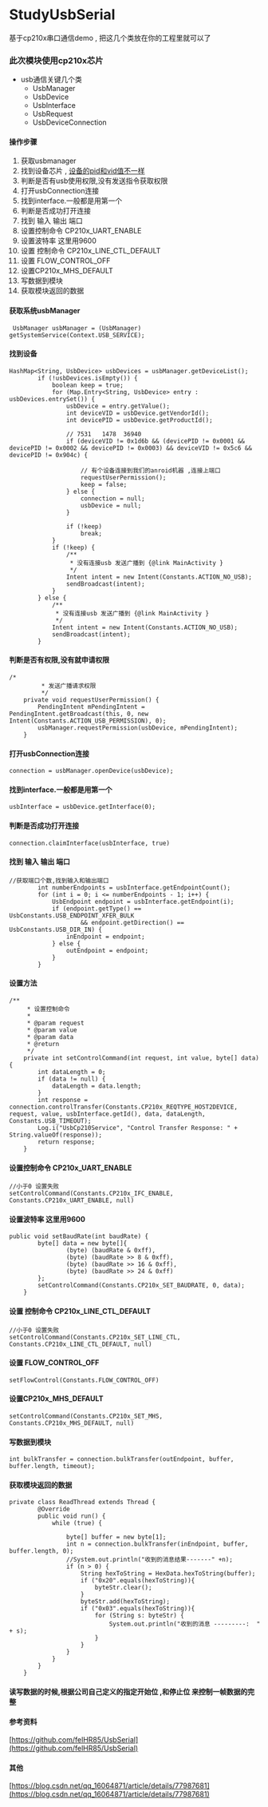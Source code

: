 # StudyUsbSerial
基于cp210x串口通信demo , 把这几个类放在你的工程里就可以了
### 此次模块使用cp210x芯片
- usb通信关键几个类
    -  UsbManager
    -  UsbDevice
    -  UsbInterface
    -  UsbRequest
    -  UsbDeviceConnection


#### 操作步骤
1. 获取usbmanager
2. 找到设备芯片 , [设备的pid和vid值不一样](https://blog.csdn.net/u010661782/article/details/50749271)
3. 判断是否有usb使用权限,没有发送指令获取权限
4. 打开usbConnection连接
5. 找到interface.一般都是用第一个
6. 判断是否成功打开连接
7. 找到 输入 输出 端口
8. 设置控制命令 CP210x_UART_ENABLE
9. 设置波特率 这里用9600
10. 设置 控制命令 CP210x_LINE_CTL_DEFAULT
11. 设置 FLOW_CONTROL_OFF
12. 设置CP210x_MHS_DEFAULT
13. 写数据到模块
14. 获取模块返回的数据
#### 获取系统usbManager

```
 UsbManager usbManager = (UsbManager) getSystemService(Context.USB_SERVICE);
```

#### 找到设备

```
HashMap<String, UsbDevice> usbDevices = usbManager.getDeviceList();
		if (!usbDevices.isEmpty()) {
			boolean keep = true;
			for (Map.Entry<String, UsbDevice> entry : usbDevices.entrySet()) {
				usbDevice = entry.getValue();
				int deviceVID = usbDevice.getVendorId();
				int devicePID = usbDevice.getProductId();

				// 7531   1478  36940
				if (deviceVID != 0x1d6b && (devicePID != 0x0001 && devicePID != 0x0002 && devicePID != 0x0003) && deviceVID != 0x5c6 && devicePID != 0x904c) {

					// 有个设备连接到我们的anroid机器 ,连接上端口
					requestUserPermission();
					keep = false;
				} else {
					connection = null;
					usbDevice = null;
				}

				if (!keep)
					break;
			}
			if (!keep) {
				/**
				 * 没有连接usb 发送广播到 {@link MainActivity }
				 */
				Intent intent = new Intent(Constants.ACTION_NO_USB);
				sendBroadcast(intent);
			}
		} else {
			/**
			 * 没有连接usb 发送广播到 {@link MainActivity }
			 */
			Intent intent = new Intent(Constants.ACTION_NO_USB);
			sendBroadcast(intent);
		}
```

#### 判断是否有权限,没有就申请权限

```
/*
		 * 发送广播请求权限
		 */
	private void requestUserPermission() {
		PendingIntent mPendingIntent = PendingIntent.getBroadcast(this, 0, new Intent(Constants.ACTION_USB_PERMISSION), 0);
		usbManager.requestPermission(usbDevice, mPendingIntent);
	}
```
#### 打开usbConnection连接

```
connection = usbManager.openDevice(usbDevice);
```
#### 找到interface.一般都是用第一个

```
usbInterface = usbDevice.getInterface(0);
```
#### 判断是否成功打开连接

```
connection.claimInterface(usbInterface, true)
```
#### 找到 输入 输出 端口

```
//获取端口个数,找到输入和输出端口
		int numberEndpoints = usbInterface.getEndpointCount();
		for (int i = 0; i <= numberEndpoints - 1; i++) {
			UsbEndpoint endpoint = usbInterface.getEndpoint(i);
			if (endpoint.getType() == UsbConstants.USB_ENDPOINT_XFER_BULK
					&& endpoint.getDirection() == UsbConstants.USB_DIR_IN) {
				inEndpoint = endpoint;
			} else {
				outEndpoint = endpoint;
			}
		}
```

#### 设置方法

```
/**
	 * 设置控制命令
	 *
	 * @param request
	 * @param value
	 * @param data
	 * @return
	 */
	private int setControlCommand(int request, int value, byte[] data) {
		int dataLength = 0;
		if (data != null) {
			dataLength = data.length;
		}
		int response = connection.controlTransfer(Constants.CP210x_REQTYPE_HOST2DEVICE, request, value, usbInterface.getId(), data, dataLength, Constants.USB_TIMEOUT);
		Log.i("UsbCp210Service", "Control Transfer Response: " + String.valueOf(response));
		return response;
	}
```

#### 设置控制命令 CP210x_UART_ENABLE

```
//小于0 设置失败
setControlCommand(Constants.CP210x_IFC_ENABLE, Constants.CP210x_UART_ENABLE, null)
```
#### 设置波特率 这里用9600

```
public void setBaudRate(int baudRate) {
		byte[] data = new byte[]{
				(byte) (baudRate & 0xff),
				(byte) (baudRate >> 8 & 0xff),
				(byte) (baudRate >> 16 & 0xff),
				(byte) (baudRate >> 24 & 0xff)
		};
		setControlCommand(Constants.CP210x_SET_BAUDRATE, 0, data);
	}
```
#### 设置 控制命令 CP210x_LINE_CTL_DEFAULT

```
//小于0 设置失败
setControlCommand(Constants.CP210x_SET_LINE_CTL, Constants.CP210x_LINE_CTL_DEFAULT, null)
```
#### 设置 FLOW_CONTROL_OFF
```
setFlowControl(Constants.FLOW_CONTROL_OFF)
```
#### 设置CP210x_MHS_DEFAULT

```
setControlCommand(Constants.CP210x_SET_MHS, Constants.CP210x_MHS_DEFAULT, null)
```
#### 写数据到模块

```
int bulkTransfer = connection.bulkTransfer(outEndpoint, buffer, buffer.length, timeout);
```
#### 获取模块返回的数据

```
private class ReadThread extends Thread {
		@Override
		public void run() {
			while (true) {
		
				byte[] buffer = new byte[1];
				int n = connection.bulkTransfer(inEndpoint, buffer, buffer.length, 0);
				//System.out.println("收到的消息结果-------" +n);
				if (n > 0) {
					String hexToString = HexData.hexToString(buffer);
					if ("0x20".equals(hexToString)){
						byteStr.clear();
					}
					byteStr.add(hexToString);
					if ("0x03".equals(hexToString)){
						for (String s: byteStr) {
							System.out.println("收到的消息 ---------:  " + s);
						}
					}
				}
			}
		}
	}
```
#### 读写数据的时候,根据公司自己定义的指定开始位 ,和停止位 来控制一帧数据的完整
#### 参考资料
[https://github.com/felHR85/UsbSerial](https://github.com/felHR85/UsbSerial)
#### 其他
[https://blog.csdn.net/qq_16064871/article/details/77987681](https://blog.csdn.net/qq_16064871/article/details/77987681)
